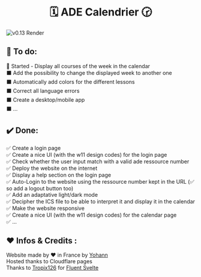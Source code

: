 <h1 align="center">🗓️ ADE Calendrier 🕝<br></h1> 
<!--Add a screenshot-->


![v0.13 Render](https://i.imgur.com/NGZ1QbW.png)



## 📜 To do:
🏁 Started - Display all courses of the week in the calendar<br />
⬛ Add the possibility to change the displayed week to another one<br />
⬛ Automatically add colors for the different lessons<br />
⬛ Correct all language errors<br />
⬛ Create a desktop/mobile app<br />
⬛ ...
<br />

## ✔️ Done:
✅ Create a login page<br />
✅ Create a nice UI (with the w11 design codes) for the login page<br />
✅ Check whether the user input match with a valid ade ressource number<br />
✅ Deploy the website on the internet<br />
✅ Display a help section on the login page<br />
✅ Auto-Login to the website using the ressource number kept in the URL (✅ so add a logout button too)<br />
✅ Add an adaptative light/dark mode<br />
✅ Decipher the ICS file to be able to interpret it and display it in the calendar<br />
✅ Make the website responsive<br />
✅ Create a nice UI (with the w11 design codes) for the calendar page<br />
✅ ...
<br />

## ❤️ Infos & Credits :
Website made by ❤️ in France by [Yohann](https://github.com/yohann69)<br/>
Hosted thanks to Cloudflare pages<br/>
Thanks to [Tropix126](https://github.com/Tropix126/fluent-svelte) for [Fluent Svelte](https://fluent-svelte.vercel.app/)
